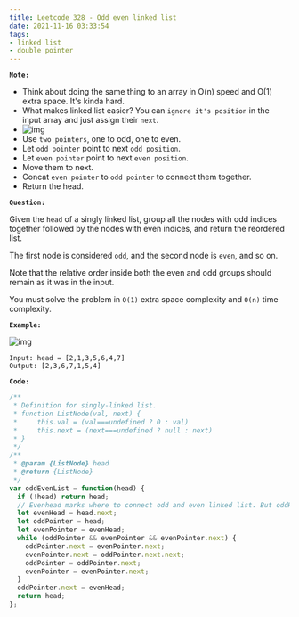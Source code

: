 ```yaml
---
title: Leetcode 328 - Odd even linked list
date: 2021-11-16 03:33:54
tags:
- linked list
- double pointer
---
```

**`Note:`**
- Think about doing the same thing to an array in O(n) speed and O(1) extra space. It's kinda hard.
- What makes linked list easier? You can `ignore it's position` in the input array and just assign their `next`.
- ![img](https://i.imgur.com/JDcluZ0.png)
- Use `two pointers`, one to odd, one to even.
- Let `odd pointer` point to next `odd position`.
- Let `even pointer` point to next `even position`.
- Move them to next.
- Concat `even pointer` to `odd pointer` to connect them together.
- Return the head.

**`Question:`**

Given the `head` of a singly linked list, group all the nodes with odd indices together followed by the nodes with even indices, and return the reordered list.

The first node is considered `odd`, and the second node is `even`, and so on.

Note that the relative order inside both the even and odd groups should remain as it was in the input.

You must solve the problem in `O(1)` extra space complexity and `O(n)` time complexity.

**`Example:`**

![img](https://assets.leetcode.com/uploads/2021/03/10/oddeven2-linked-list.jpg)
```
Input: head = [2,1,3,5,6,4,7]
Output: [2,3,6,7,1,5,4]
```

**`Code:`**
```javascript
/**
 * Definition for singly-linked list.
 * function ListNode(val, next) {
 *     this.val = (val===undefined ? 0 : val)
 *     this.next = (next===undefined ? null : next)
 * }
 */
/**
 * @param {ListNode} head
 * @return {ListNode}
 */
var oddEvenList = function(head) {
  if (!head) return head;
  // Evenhead marks where to connect odd and even linked list. But oddHead is unnecessary.
  let evenHead = head.next;
  let oddPointer = head;
  let evenPointer = evenHead;
  while (oddPointer && evenPointer && evenPointer.next) {
    oddPointer.next = evenPointer.next;
    evenPointer.next = oddPointer.next.next;
    oddPointer = oddPointer.next;
    evenPointer = evenPointer.next;
  }
  oddPointer.next = evenHead;
  return head;
};
```
